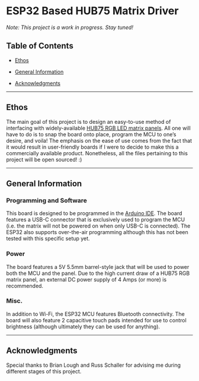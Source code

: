 # ESP32 Based HUB75 Matrix Driver
*Note: This project is a work in progress. Stay tuned!* 
## Table of Contents
  * [Ethos](https://github.com/alexiszma/Wi-Fi-Enabled-Driver-Board-for-HUB75-LED-Matrices/blob/main/README.md#ethos)
  * [General Information](https://github.com/alexiszma/Wi-Fi-Enabled-Driver-Board-for-HUB75-LED-Matrices/edit/main/README.md#general-information)
  
  * [Acknowledgments]()



---
## Ethos
The main goal of this project is to design an easy-to-use method of interfacing with widely-available [HUB75 RGB LED matrix panels](https://github.com/pixelmatix/SmartMatrix/wiki/HUB75-Panels). All one will have to do is to snap the board onto place, program the MCU to one’s desire, and voila! The emphasis on the ease of use comes from the fact that it would result in user-friendly boards if I were to decide to make this a commercially available product. Nonetheless, all the files pertaining to this project will be open sourced! :)

---
## General Information 

### Programming and Software
This board is designed to be programmed in the [Arduino IDE](https://www.arduino.cc/en/software). The board features a USB-C connector that is exclusively used to program the MCU (i.e. the matrix will not be powered on when only USB-C is connected). The ESP32 also supports over-the-air programming although this has not been tested with this specific setup yet.

### Power
The board features a 5V 5.5mm barrel-style jack that will be used to power both the MCU and the panel. Due to the high current draw of a HUB75 RGB matrix panel, an external DC power supply of 4 Amps (or more) is recommended. 

### Misc.
In addition to Wi-Fi, the ESP32 MCU features Bluetooth connectivity. The board will also feature 2 capacitive touch pads intended for use to control brightness (although ultimately they can be used for anything). 

---
## Acknowledgments 
Special thanks to Brian Lough and Russ Schaller for advising me during different stages of this project.
